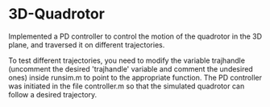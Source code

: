 # 3D-Quadrotor
Implemented a PD controller to control the motion of the quadrotor in the 3D plane, and traversed it on different trajectories.

To test different trajectories, you need to modify the variable trajhandle (uncomment the desired 'trajhandle' variable and comment the undesired ones) inside runsim.m to point to the appropriate function. The PD controller was initiated in the file controller.m so that the simulated quadrotor can follow a desired trajectory.
